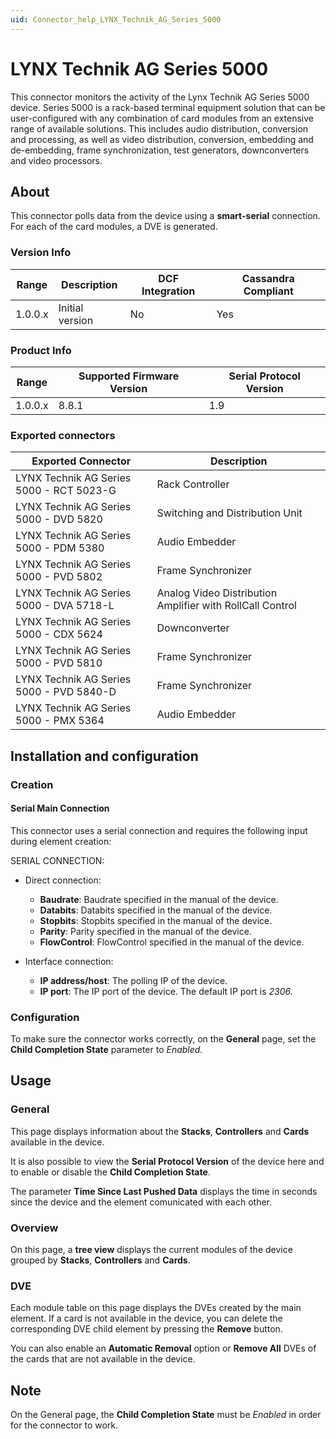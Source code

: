 ```yaml
---
uid: Connector_help_LYNX_Technik_AG_Series_5000
---
```


# LYNX Technik AG Series 5000

This connector monitors the activity of the Lynx Technik AG Series 5000 device. Series 5000 is a rack-based terminal equipment solution that can be user-configured with any combination of card modules from an extensive range of available solutions. This includes audio distribution, conversion and processing, as well as video distribution, conversion, embedding and de-embedding, frame synchronization, test generators, downconverters and video processors.

## About

This connector polls data from the device using a **smart-serial** connection. For each of the card modules, a DVE is generated.

### Version Info

| **Range** | **Description** | **DCF Integration** | **Cassandra Compliant** |
|------------------|-----------------|---------------------|-------------------------|
| 1.0.0.x          | Initial version | No                  | Yes                     |

### Product Info

| Range | Supported Firmware Version | **Serial Protocol Version** |
|------------------|-----------------------------|-----------------------------|
| 1.0.0.x          | 8.8.1                       | 1.9                         |

### Exported connectors

| **Exported Connector**                    | **Description**                                           |
|------------------------------------------|-----------------------------------------------------------|
| LYNX Technik AG Series 5000 - RCT 5023-G | Rack Controller                                           |
| LYNX Technik AG Series 5000 - DVD 5820   | Switching and Distribution Unit                           |
| LYNX Technik AG Series 5000 - PDM 5380   | Audio Embedder                                            |
| LYNX Technik AG Series 5000 - PVD 5802   | Frame Synchronizer                                        |
| LYNX Technik AG Series 5000 - DVA 5718-L | Analog Video Distribution Amplifier with RollCall Control |
| LYNX Technik AG Series 5000 - CDX 5624   | Downconverter                                             |
| LYNX Technik AG Series 5000 - PVD 5810   | Frame Synchronizer                                        |
| LYNX Technik AG Series 5000 - PVD 5840-D | Frame Synchronizer                                        |
| LYNX Technik AG Series 5000 - PMX 5364   | Audio Embedder                                            |

## Installation and configuration

### Creation

#### Serial Main Connection

This connector uses a serial connection and requires the following input during element creation:

SERIAL CONNECTION:

- Direct connection:

  - **Baudrate**: Baudrate specified in the manual of the device.
  - **Databits**: Databits specified in the manual of the device.
  - **Stopbits**: Stopbits specified in the manual of the device.
  - **Parity**: Parity specified in the manual of the device.
  - **FlowControl**: FlowControl specified in the manual of the device.

- Interface connection:

  - **IP address/host**: The polling IP of the device.
  - **IP port**: The IP port of the device. The default IP port is *2306.*

### Configuration

To make sure the connector works correctly, on the **General** page, set the **Child Completion State** parameter to *Enabled.*

## Usage

### General

This page displays information about the **Stacks**, **Controllers** and **Cards** available in the device.

It is also possible to view the **Serial Protocol Version** of the device here and to enable or disable the **Child Completion State**.

The parameter **Time Since Last Pushed Data** displays the time in seconds since the device and the element comunicated with each other.

### Overview

On this page, a **tree view** displays the current modules of the device grouped by **Stacks**, **Controllers** and **Cards**.

### DVE

Each module table on this page displays the DVEs created by the main element. If a card is not available in the device, you can delete the corresponding DVE child element by pressing the **Remove** button.

You can also enable an **Automatic Removal** option or **Remove All** DVEs of the cards that are not available in the device.

## Note

On the General page, the **Child Completion State** must be *Enabled* in order for the connector to work.
